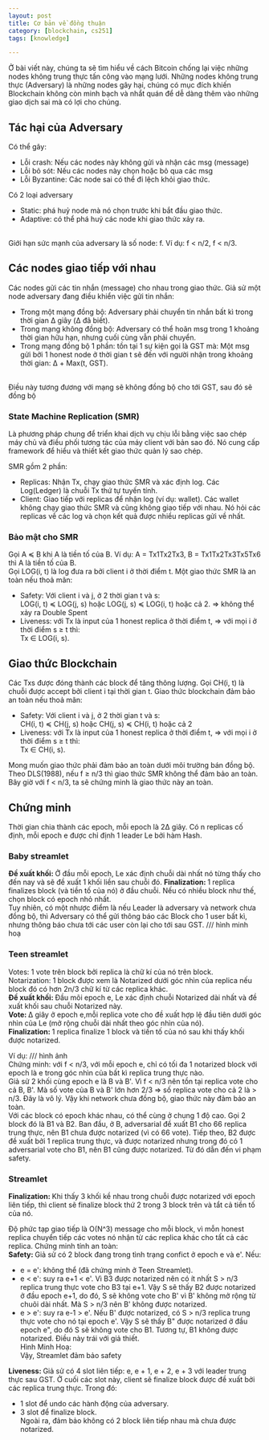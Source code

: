 ```yaml
---
layout: post
title: Cơ bản về đồng thuận
category: [blockchain, cs251]
tags: [knowledge]

---
```


Ở bài viết này, chúng ta sẽ tìm hiểu về cách Bitcoin chống lại việc những nodes không trung thực tấn công vào mạng lưới. 
Những nodes không trung thực (Adversary) là những nodes gây hại, chúng có mục đích khiến Blockchain không còn minh bạch và nhẩt quán để dễ dàng thêm vào những giao dịch sai mà có lợi cho chúng. 

## Tác hại của Adversary
Có thể gây:
- Lỗi crash: Nếu các nodes này không gửi và nhận các msg (message)
- Lỗi bỏ sót: Nếu các nodes này chọn hoặc bỏ qua các msg
- Lỗi Byzantine: Các node sai có thể đi lệch khỏi giao thức.

Có 2 loại adversary
- Static: phá huỷ node mà nó chọn trước khi bắt đầu giao thức.
- Adaptive: có thể phá huỷ các node khi giao thức xảy ra.
<br>
Giới hạn sức mạnh của adversary là số node:  f. Ví dụ: f < n/2, f < n/3.

## Các nodes giao tiếp với nhau
Các nodes gửi các tin nhắn (message) cho nhau trong giao thức. Giả sử một node adversary đang điều khiển việc gửi tin nhắn:
- Trong một mạng đồng bộ: Adversary phải chuyển tin nhắn bất kì trong thời gian Δ giây (Δ đã biết).
- Trong mạng không đồng bộ: Adversary có thể hoãn msg trong 1 khoảng thời gian hữu hạn, nhưng cuối cùng vẫn phải chuyển.
- Trong mạng đồng bộ 1 phần: tồn tại 1 sự kiện gọi là GST mà: Một msg gửi bởi 1 honest node ở thời gian t sẽ đến với người nhận trong khoảng thời gian:  Δ + Max(t, GST). 
<br>
Điều này tương đương với mạng sẽ không đồng bộ cho tới GST, sau đó sẽ đồng bộ

### State Machine Replication (SMR)
Là phương pháp chung để triển khai dịch vụ chịu lỗi bằng việc sao chép máy chủ và điều phối tương tác của máy client với bản sao đó. Nó cung cấp framework để hiểu và thiết kết giao thức quản lý sao chép.

SMR gồm 2 phần:
- Replicas: Nhận Tx, chạy giao thức SMR và xác định log. Các Log(Ledger) là chuỗi Tx thứ tự tuyến tính.
- Client: Giao tiếp với replicas để nhận log (ví dụ: wallet).
Các wallet không chạy giao thức SMR và cũng không giao tiếp với nhau. Nó hỏi các replicas về các log và chọn kết quả được nhiều replicas gửi về nhất.

### Bảo mật cho SMR
Gọi A ≼ B khi A là tiền tố của B. Ví dụ: A = Tx1Tx2Tx3, B = Tx1Tx2Tx3Tx5Tx6 thì A là tiền tố của B.<br>
Gọi LOG(i, t) là log đưa ra bởi client i ở thời điểm t. Một giao thức SMR là an toàn nếu thoả mãn:
- Safety: Với client i và j, ở 2 thời gian t và s: <br>
    LOG(i, t) ≼ LOG(j, s) hoặc LOG(j, s) ≼ LOG(i, t) hoặc cả 2. => không thể xảy ra Double Spent
- Liveness: với Tx là input của 1 honest replica ở thời điểm t, => với mọi i ở thời điểm s ≥ t thì: <br>
Tx ∈ LOG(i, s). 

## Giao thức Blockchain
Các Txs được đóng thành các block để tăng thông lượng. Gọi CH(i, t) là chuỗi được accept bởi client i tại thời gian t. Giao thức blockchain đảm bảo an toàn nếu thoả mãn:
- Safety: Với client i và j, ở 2 thời gian t và s: <br>
    CH(i, t) ≼ CH(j, s) hoặc CH(j, s) ≼ CH(i, t) hoặc cả 2
- Liveness: với Tx là input của 1 honest replica ở thời điểm t, => với mọi i ở thời điểm s ≥ t thì: <br>
Tx ∈ CH(i, s).

Mong muốn giao thức phải đảm bảo an toàn dưới môi trường bán đồng bộ. Theo DLS(1988), nếu f ≥ n/3 thì giao thức SMR không thể đảm bảo an toàn. Bây giờ với f < n/3, ta sẽ chứng minh là giao thức này an toàn.

## Chứng minh
Thời gian chia thành các epoch, mỗi epoch là 2Δ giây. Có n replicas cố định, mỗi epoch e được chỉ định 1 leader Le bởi hàm Hash.
### Baby streamlet
<strong>Đề xuất khối: </strong> Ở đầu mỗi epoch, Le xác định chuỗi dài nhất nó từng thấy cho đến nay và sẽ đề xuất 1 khối liền sau chuỗi đó. <bn>
<strong>Finalization: </strong> 1 replica finalizes block (và tiền tố của nó) ở đầu chuỗi. Nếu có nhiều block như thế, chọn block có epoch nhỏ nhất.<br>
Tuy nhiên, có một nhược điểm là nếu Leader là adversary và network chưa đồng bộ, thì Adversary có thể gửi thông báo các Block cho 1 user bất kì, nhưng thông báo chưa tới các user còn lại cho tới sau GST. 
/// hình minh hoạ

### Teen streamlet
Votes: 1 vote trên block bởi replica là chữ kí của nó trên block. <br>
Notarization: 1 block được xem là Notarized dưới góc nhìn của replica nếu block đó có hơn 2n/3 chữ kí từ các replica khác.<br>
<strong>Đề xuất khối: </strong> Đầu mõi epoch e, Le xác định chuỗi Notarized dài nhất và đề xuất khối sau chuỗi Notarized này.<br>
<strong> Vote: </strong> ∆ giây ở epoch e,mỗi replica vote cho đề xuất hợp lệ đầu tiên dưới góc nhìn của Le (mở rộng chuỗi dài nhất theo góc nhìn của nó).<br>
<strong>Finalization: </strong>  1 replica finalize 1 block và tiền tố của nó sau khi thấy khối được notarized.

Ví dụ: /// hình ảnh <br>
Chứng minh: với f < n/3, với mỗi epoch e, chỉ có tối đa 1 notarized block với epoch là e trong góc nhìn của bất kì replica trung thực nào. <br>
Giả sử 2 khối cùng epoch e là B và B'. Vì f < n/3 nên tồn tại replica vote cho cả B, B'. Mà số vote của B và B' lớn hơn 2/3 => số replica vote cho cả 2 là > n/3. Đây là vô lý. Vậy khi network chưa đồng bộ, giao thức này đảm bảo an toàn.<br>
Với các block có epoch khác nhau, có thể cùng ở chung 1 độ cao. Gọi 2 block đó là B1 và B2. Ban đầu, ở B, adversarial đề xuất B1 cho 66 replica trung thực, nên B1 chưa được notarized (vì có 66 vote). Tiếp theo, B2 được đề xuất bởi 1 replica trung thực, và được notarized nhưng trong đó có 1 adversarial vote cho B1, nên B1 cũng được notarized. Từ đó dẫn đến vi phạm safety.

### Streamlet
<strong>Finalization: </strong> Khi thấy 3 khối kề nhau trong chuỗi được notarized với epoch liên tiếp, thì client sẽ finalize block thứ 2 trong 3 block trên và tẩt cả tiền tố của nó.

Độ phức tạp giao tiếp là O(N^3) message cho mỗi block, vì mỗn honest replica chuyển tiếp các votes nó nhận từ các replica khác cho tất cả các replica.
Chứng minh tính an toàn:<br>
<strong> Safety: </strong> Giả sử có 2 block đang trong tình trạng confict ở epoch e và e'. Nếu: <br>
- e = e': không thể (đã chứng minh ở Teen Streamlet).<br>
- e < e': suy ra e+1 < e'. Vì B3 được notarized nên có ít nhất S > n/3 replica trung thực vote cho B3 tại e+1. Vậy S sẽ thấy B2 được notarized ở đầu epoch e+1, do đó, S sẽ không vote cho B' vì B' không mở rộng từ chuõi dài nhất. Mà S > n/3 nên B' không được notarized. <br>
- e > e': suy ra e-1 > e'. Nếu B' được notarized, có S > n/3 replica trung thực vote cho nó tại epoch e'. Vậy S sẽ thấy B" được notarized ở đầu epoch e", do đó S sẽ không vote cho B1. Tương tự, B1 không được notarized. Điều này trái với giả thiết.<br>
Hình Minh Hoạ: <br>
Vậy, Streamlet đảm bảo safety<br>

<strong> Liveness: </strong> Giả sử có 4 slot liên tiếp: e, e + 1, e + 2, e + 3 với leader trung thực sau GST. Ở cuối các slot này, client sẽ finalize block được đề xuất bởi các replica trung thực. Trong đó:
- 1 slot để undo các hành động của adversary. <br>
- 3 slot để finalize block. <br>
Ngoài ra, đảm bảo không có 2 block liên tiếp nhau mà chưa được notarized.





